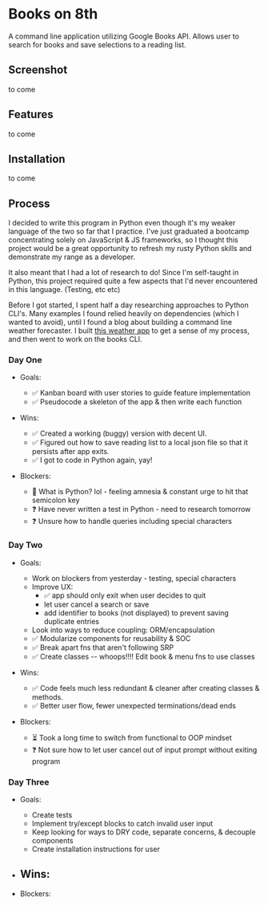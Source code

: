 # Books on 8th

A command line application utilizing Google Books API. 
Allows user to search for books and save selections to a reading list.

## Screenshot

to come

## Features

to come

## Installation

to come 

## Process

I decided to write this program in Python even though it's my weaker language of the two so far that I practice. I've just graduated a bootcamp concentrating solely on JavaScript & JS frameworks, so I thought this project would be a great opportunity to refresh my rusty Python skills and demonstrate my range as a developer.

It also meant that I had a lot of research to do! Since I'm self-taught in Python, this project required quite a few aspects that I'd never encountered in this language. (Testing, etc etc)

Before I got started, I spent half a day researching approaches to Python CLI's. Many examples I found relied heavily on dependencies (which I wanted to avoid), until I found a blog about building a command line weather forecaster. I built <a href='github.com/fifikim/weather-cli'>this weather app</a> to get a sense of my process, and then went to work on the books CLI.

### Day One 
- Goals:
  - ✅ Kanban board with user stories to guide feature implementation
  - ✅ Pseudocode a skeleton of the app & then write each function

- Wins: 
  - ✅ Created a working (buggy) version with decent UI. 
  - ✅ Figured out how to save reading list to a local json file so that it persists after app exits.
  - ✅ I got to code in Python again, yay!

- Blockers:
  - 👻 What is Python? lol - feeling amnesia & constant urge to hit that semicolon key
  - ❓ Have never written a test in Python - need to research tomorrow
  - ❓ Unsure how to handle queries including special characters 

### Day Two 
- Goals:
  - Work on blockers from yesterday - testing, special characters
  - Improve UX: 
    - ✅ app should only exit when user decides to quit 
    - let user cancel a search or save
    - add identifier to books (not displayed) to prevent saving duplicate entries
  - Look into ways to reduce coupling: ORM/encapsulation
  - ✅ Modularize components for reusability & SOC 
  - ✅ Break apart fns that aren't following SRP
  - ✅ Create classes -- whoops!!!! Edit book & menu fns to use classes

- Wins:
  - ✅ Code feels much less redundant & cleaner after creating classes & methods.
  - ✅ Better user flow, fewer unexpected terminations/dead ends

- Blockers:
  - ⏳ Took a long time to switch from functional to OOP mindset
  - ❓ Not sure how to let user cancel out of input prompt without exiting program

### Day Three 
- Goals:
  - Create tests
  - Implement try/except blocks to catch invalid user input
  - Keep looking for ways to DRY code, separate concerns, & decouple components
  - Create installation instructions for user

- Wins:
  - 

- Blockers:
